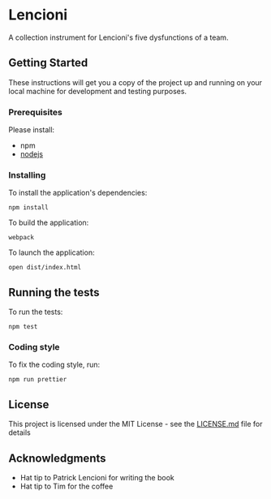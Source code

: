 # Lencioni

A collection instrument for Lencioni's five dysfunctions of a team.

## Getting Started

These instructions will get you a copy of the project up and running on your local machine for development and testing purposes.

### Prerequisites

Please install:

- npm
- [nodejs](https://nodejs.org/en/download/)

### Installing

To install the application's dependencies:

```
npm install
```

To build the application:
```
webpack
```

To launch the application:
```
open dist/index.html
```

## Running the tests

To run the tests:
```
npm test
```

### Coding style

To fix the coding style, run:

```
npm run prettier
```

## License

This project is licensed under the MIT License - see the [LICENSE.md](LICENSE.md) file for details

## Acknowledgments

* Hat tip to Patrick Lencioni for writing the book
* Hat tip to Tim for the coffee

